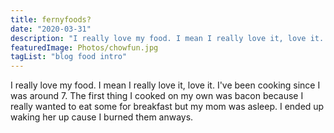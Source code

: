 ```yaml
---
title: fernyfoods?
date: "2020-03-31"
description: "I really love my food. I mean I really love it, love it. I've been cooking since..."
featuredImage: Photos/chowfun.jpg
tagList: "blog food intro"
---
```

I really love my food. I mean I really love it, love it. I've been cooking since I was around 7. The first thing I cooked on my own was bacon because I really wanted to eat some for breakfast but my mom was asleep. I ended up waking her up cause I burned them anways.
